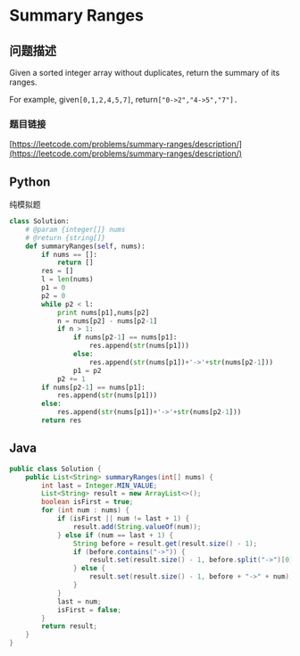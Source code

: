 # Summary Ranges

## 问题描述

Given a sorted integer array without duplicates, return the summary of its ranges.

For example, given`[0,1,2,4,5,7]`, return`["0->2","4->5","7"].`

### 题目链接

[https://leetcode.com/problems/summary-ranges/description/](https://leetcode.com/problems/summary-ranges/description/)

## Python

纯模拟题

```python
class Solution:
    # @param {integer[]} nums
    # @return {string[]}
    def summaryRanges(self, nums):
        if nums == []:
            return []
        res = []
        l = len(nums)
        p1 = 0
        p2 = 0
        while p2 < l:
            print nums[p1],nums[p2]
            n = nums[p2] - nums[p2-1]
            if n > 1:
                if nums[p2-1] == nums[p1]:
                    res.append(str(nums[p1]))
                else:
                    res.append(str(nums[p1])+'->'+str(nums[p2-1]))
                p1 = p2
            p2 += 1
        if nums[p2-1] == nums[p1]:
            res.append(str(nums[p1]))
        else:
            res.append(str(nums[p1])+'->'+str(nums[p2-1]))
        return res
```

## Java

```java
public class Solution {
    public List<String> summaryRanges(int[] nums) {
        int last = Integer.MIN_VALUE;
        List<String> result = new ArrayList<>();
        boolean isFirst = true;
        for (int num : nums) {
            if (isFirst || num != last + 1) {
                result.add(String.valueOf(num));
            } else if (num == last + 1) {
                String before = result.get(result.size() - 1);
                if (before.contains("->")) {
                    result.set(result.size() - 1, before.split("->")[0] + "->" + num);
                } else {
                    result.set(result.size() - 1, before + "->" + num);
                }
            }
            last = num;
            isFirst = false;
        }
        return result;
    }
}
```

